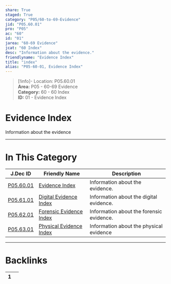 ```yaml
---  
share: True  
staged: True  
category: "P05/60-to-69-Evidence"  
jid: "P05.60.01"  
pro: "P05"  
ac: "60"  
id: "01"  
jarea: "60-69 Evidence"  
jcat: "60 Index"  
desc: "Information about the evidence."  
friendlyname: "Evidence Index"  
title: "index"  
alias: "P05-60-01, Evidence Index"  
---  
```

>[!info]- Location: P05.60.01  
>**Area:** P05 - 60-69 Evidence  
>**Category:** 60 - 60 Index  
>**ID:** 01 - Evidence Index  
  
# Evidence Index  
  
Information about the evidence  
  
  
  
---  
# In This Category  
  
| J.Dec ID                                                                         | Friendly Name                                                                                  | Description                              |  
| -------------------------------------------------------------------------------- | ---------------------------------------------------------------------------------------------- | ---------------------------------------- |  
| [P05.60.01](index.md)             | [Evidence Index](index.md)                      | Information about the evidence.          |  
| [P05.61.01](./61-Digital/index.md)  | [Digital Evidence Index](./61-Digital/index.md)   | Information about the digital evidence.  |  
| [P05.62.01](./62-Forensic/index.md) | [Forensic Evidence Index](./62-Forensic/index.md) | Information about the forensic evidence. |  
| [P05.63.01](./63-Physical/index.md) | [Physical Evidence Index](./63-Physical/index.md) | Information about the physical evidence  |  
  
  
---  
# Backlinks  
<div><table class="dataview table-view-table"><thead class="table-view-thead"><tr class="table-view-tr-header"><th class="table-view-th"><span></span><span class="dataview small-text">1</span></th><th class="table-view-th"><span></span></th></tr></thead><tbody class="table-view-tbody"></tbody></table></div>